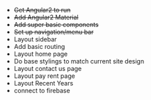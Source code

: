 - ~~Get Angular2 to run~~
- ~~Add Angular2 Material~~
- ~~Add super basic components~~
- ~~Set up navigation/menu bar~~
- Layout sidebar
- Add basic routing
- Layout home page
- Do base stylings to match current site design
- Layout contact us page
- Layout pay rent page
- Layout Recent Years
- connect to firebase
